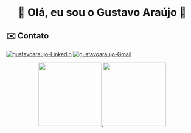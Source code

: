 <h1 align='center'>👾 Olá, eu sou o Gustavo Araújo 👾</h1>

## ✉️ Contato 

<a href='https://www.linkedin.com/in/gustavo-araujo-monteiro/' target='_blank' ><img align='center' alt='gustavoaraujo-Linkedin' src='https://img.shields.io/badge/LinkedIn-0077B5?style=for-the-badge&logo=linkedin&logoColor=white'></a>
<a href = "mailto:araujogustavo2015@gmail.com"><img target='_blank' ><img align='center' alt='gustavoaraujo-Gmail' src="https://img.shields.io/badge/-Gmail-%23333?style=for-the-badge&logo=gmail&logoColor=white" target="_blank"></a>


<div align="center" dir="auto">
  <a href="https://github.com/guharaujo">
    <div>
      <img height="166px" src="https://github-readme-stats.vercel.app/api?username=samuelpanzera&show_icons=true&theme=dracula&include_all_commits=true&count_private=true" style="max-width: 100%;"/>
    <img style="max-width: 100%;" height="166px" src="https://github-readme-stats.vercel.app/api/top-langs/?username=samuelpanzera&layout=compact&langs_count=7&theme=dracula" max-widht: "100%";/>
    </div>
</div>
    

